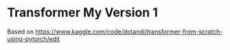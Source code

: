 # Transformer My Version 1

Based on https://www.kaggle.com/code/dotandi/transformer-from-scratch-using-pytorch/edit

